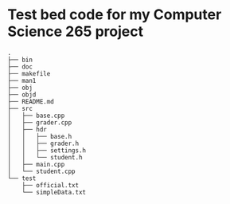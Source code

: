 # Test bed code for my Computer Science 265 project


```
.
├── bin
├── doc
├── makefile
├── man1
├── obj
├── objd
├── README.md
├── src
│   ├── base.cpp
│   ├── grader.cpp
│   ├── hdr
│   │   ├── base.h
│   │   ├── grader.h
│   │   ├── settings.h
│   │   └── student.h
│   ├── main.cpp
│   └── student.cpp
└── test
    ├── official.txt
    └── simpleData.txt
```
